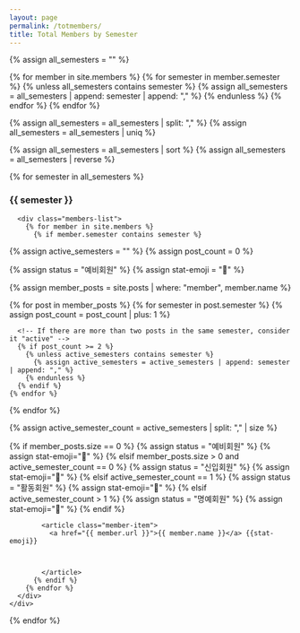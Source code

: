 ```yaml
---
layout: page
permalink: /totmembers/
title: Total Members by Semester
---
```

<div id="totmembers">
  {% assign all_semesters = "" %}
  
  {% for member in site.members %}
    {% for semester in member.semester %}
      {% unless all_semesters contains semester %}
        {% assign all_semesters = all_semesters | append: semester | append: "," %}
      {% endunless %}
    {% endfor %}
  {% endfor %}
  
  {% assign all_semesters = all_semesters | split: "," %}
  {% assign all_semesters = all_semesters | uniq %}

  <!-- Sort semesters in reverse alphabetical order -->
  {% assign all_semesters = all_semesters | sort %}
  {% assign all_semesters = all_semesters | reverse %}


  {% for semester in all_semesters %}
    <div class="semester-group">
      <h3 class="semester-head">{{ semester }}</h3> <!-- Display Semester Name -->

      <div class="members-list">
        {% for member in site.members %}
          {% if member.semester contains semester %}
    
  <!-- Initialize variables for semester tracking -->
  {% assign active_semesters = "" %}
  {% assign post_count = 0 %}
  
  {% assign status = "예비회원" %} <!-- Default to Fresh -->
  {% assign stat-emoji = "&#129364;" %}

  <!-- Loop through the posts to calculate the status -->
  {% assign member_posts = site.posts | where: "member", member.name %}
  
  {% for post in member_posts %}
    {% for semester in post.semester %}
      <!-- Count posts for each semester -->
      {% assign post_count = post_count | plus: 1 %}

      <!-- If there are more than two posts in the same semester, consider it "active" -->
      {% if post_count >= 2 %}
        {% unless active_semesters contains semester %}
          {% assign active_semesters = active_semesters | append: semester | append: "," %}
        {% endunless %}
      {% endif %}
    {% endfor %}
  {% endfor %}

  <!-- Determine status based on post count and semester distribution -->
  {% assign active_semester_count = active_semesters | split: "," | size %}
  
  {% if member_posts.size == 0 %}
    {% assign status = "예비회원" %}
    {% assign stat-emoji="&#129364;" %}
  {% elsif member_posts.size > 0 and active_semester_count == 0 %}
    {% assign status = "신입회원" %}
    {% assign stat-emoji="&#127807;" %}
  {% elsif active_semester_count == 1 %}
    {% assign status = "활동회원" %}
    {% assign stat-emoji="&#127795;" %}
  {% elsif active_semester_count > 1 %}
    {% assign status = "명예회원" %}
    {% assign stat-emoji="&#127822;" %}
  {% endif %}


            <article class="member-item">
              <a href="{{ member.url }}">{{ member.name }}</a> {{stat-emoji}}



            </article>
          {% endif %}
        {% endfor %}
      </div>
    </div>
  {% endfor %}
</div>
